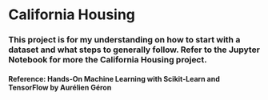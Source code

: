 # California Housing

### This project is for my understanding on how to start with a dataset and what steps to generally follow. Refer to the Jupyter Notebook for more the California Housing project.

#### Reference: Hands-On Machine Learning with Scikit-Learn and TensorFlow by Aurélien Géron 
